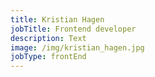 ```yaml
---
title: Kristian Hagen
jobTitle: Frontend developer
description: Text
image: /img/kristian_hagen.jpg
jobType: frontEnd
---
```


